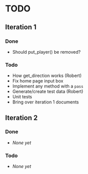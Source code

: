 TODO
====

## Iteration 1

### Done
* Should put\_player() be removed?

### Todo
* How get\_direction works (Robert)
* Fix home page input box
* Implement any method with a `pass`
* Generate/create test data (Robert)
* Unit tests
* Bring over iteration 1 documents

## Iteration 2

### Done
* *None yet*

### Todo
* *None yet*

